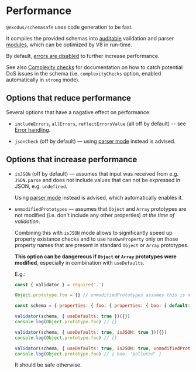 # Performance

`@exodus/schemasafe` uses code generation to be fast.

It compiles the provided schemas into [auditable](./Auditable.md) validation and parser
[modules](./Module-generation.md), which can be optimized by V8 in run-time.

By default, [errors are disabled](./Error-handling.md) to further increase performance.

See also [Complexity checks](./Complexity-checks.md) for documentation on how to catch potential
DoS issues in the schema (i.e. `complexityChecks` option, enabled automatically in `strong` mode).

## Options that reduce performance

Several options that have a nagative effect on performance:

* `includeErrors`, `allErrors`, `reflectErrorsValue` (all off by default) -- see
  [Error handling](./Error-handling.md#options).

* `jsonCheck` (off by default) — using [parser mode](./Parser-not-validator.md) instead is advised.

## Options that increase performance

* `isJSON` (off by default) — assumes that input was received from e.g. `JSON.parse` and does not
  include values that can not be expressed in JSON, e.g. `undefined`.

  Using [parser mode](./Parser-not-validator.md) instead is advised, which automatically enables it.

* `unmodifiedPrototypes` — assumes that `Object` and `Array` prototypes are not modified (i.e. don't
  include any other properties) _at the time of validation_.
  
  Combining this with `isJSON` mode allows to significantly speed up property existance checks and
  to use `hasOwnProperty` only on those property names that are present in standard `Object` or
  `Array` prototypes.
  
  **This option can be dangereous if `Object` or `Array` prototypes were modified**, especially in
  combination with `useDefaults`.
  
  E.g.:
  ```js
  const { validator } = require('.')

  Object.prototype.foo = {} // unmodifiedPrototypes assumes this is not done

  const schema = { properties: { foo: { properties: { boo: { default: 'polluted' } } } } }

  validator(schema, { useDefaults: true })({})
  console.log(Object.prototype.foo) // {}

  validator(schema, { useDefaults: true, isJSON: true })({})
  console.log(Object.prototype.foo) // {}

  validator(schema, { useDefaults: true, isJSON: true, unmodifiedPrototypes: true })({})
  console.log(Object.prototype.foo) // { boo: 'polluted' }
  ```
  
  It should be safe otherwise.
